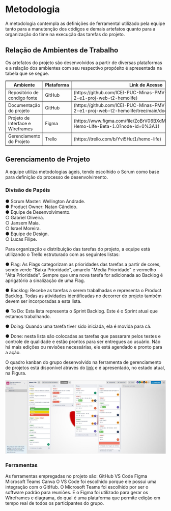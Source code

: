 
# Metodologia
A metodologia contempla as definições de ferramental utilizado pela equipe tanto para a manutenção dos códigos e demais artefatos quanto para a organização do time na execução das tarefas do projeto.

## Relação de Ambientes de Trabalho

Os artefatos do projeto são desenvolvidos a partir de diversas plataformas e a relação dos ambientes com seu respectivo propósito é apresentada na tabela que se segue. 

<table border="1">
    <tr>
        <th>Ambiente</th>
        <th>Plataforma</th>
        <th>Link de Acesso</th>
    </tr>
    <tr>
        <td>Repositório de condigo fonte</td>
        <td>GitHub</td>
        <td>(https://github.com/ICEI-PUC-Minas-PMV-ADS/pmv-ads-2022-2-e1-proj-web-t2-hemolife)</td>
    </tr>
    <tr>
        <td>Documentação do projeto</td>
        <td>GitHub</td>
        <td>(https://github.com/ICEI-PUC-Minas-PMV-ADS/pmv-ads-2022-2-e1-proj-web-t2-hemolife/tree/main/docs)</td>
     </tr>
     <tr>
        <td>Projeto de Interface e Wireframes</td>
        <td>Figma</td>
        <td>(https://www.figma.com/file/ZoBrV06BXdMhKDJMMexTXO/Projeto-Hemo-LIfe-Beta-1.0?node-id=0%3A1)</td>
    </tr>
    <tr>
        <td>Gerenciamento do Projeto</td>
        <td>Trello</td>
        <td>(https://trello.com/b/Yvi5Hut1/hemo-life) </td>
    </tr>
</table>

## Gerenciamento de Projeto

A equipe utiliza metodologias ágeis, tendo escolhido o Scrum como base para definição do processo de desenvolvimento.

### Divisão de Papéis

● Scrum Master: Wellington Andrade. <br>
● Product Owner: Natan Cândido. <br>
● Equipe de Desenvolvimento. <br>
    ○ Gabriel Oliveira. <br>
    ○ Jansem Maia. <br>
    ○ Israel Moreira. <br>
● Equipe de Design. <br>
    ○ Lucas Filipe. <br>

Para  organização  e  distribuição  das  tarefas  do  projeto,  a  equipe  está  utilizando  o  Trello estruturado com as seguintes listas: 

● Flag:  As Flags categorizam as prioridades das tarefas a partir de cores, sendo verde "Baixa Prioridade", amarelo "Média Prioridade" e vermelho "Alta Prioridade". Sempre que uma nova tarefa for adicionada ao Backlog é aprigatório a sinalização de uma Flag. 

● Backlog:  Recebe  as  tarefas  a  serem  trabalhadas  e  representa  o  Product  Backlog. Todas as atividades identificadas no decorrer do projeto também devem ser incorporadas a esta lista.

● To  Do:  Esta  lista  representa  o  Sprint  Backlog.  Este  é  o  Sprint  atual  que  estamos 
trabalhando.

● Doing: Quando uma tarefa tiver sido iniciada, ela é movida para cá.

● Done: nesta lista são colocadas as tarefas que passaram pelos testes e controle de qualidade  e  estão  prontos  para  ser  entregues  ao  usuário.  Não há  mais  edições  ou revisões necessárias, ele está agendado e pronto para a ação.

O quadro kanban do grupo desenvolvido na ferramenta de gerenciamento de projetos está disponível através do [link](https://trello.com/b/Yvi5Hut1/hemo-life) e é apresentado, no estado atual, na Figura. 

![gerenciamento_do_projeto](https://github.com/ICEI-PUC-Minas-PMV-ADS/pmv-ads-2022-2-e1-proj-web-t2-hemolife/blob/main/docs/img/trello.jpg)

### Ferramentas
As ferramentas empregadas no projeto são:
    GitHub
    VS Code
    Figma
    Microsoft Teams
    Canva
O VS Code foi escolhido porque ele possui uma integração com o GitHub. O Microsoft Teams foi escolhido por ser o software padrão para reuniões.
E o Figma foi utilizado para gerar os Wireframes e diagrama, do qual é uma plataforma que permite edição em tempo real de todos os participantes do grupo.
